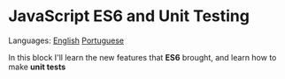 # JavaScript ES6 and Unit Testing

Languages: [English](https://github.com/mayusatori/trybe-exercises/blob/main/exercises/B7/README.en.md#javascript-es6-and-unit-testing) [Portuguese](https://github.com/mayusatori/trybe-exercises/tree/main/exercises/B7#javascript-es6-e-testes-unit%C3%A1rios)

In this block I'll learn the new features that **ES6** brought, and learn how to make **unit tests** 
